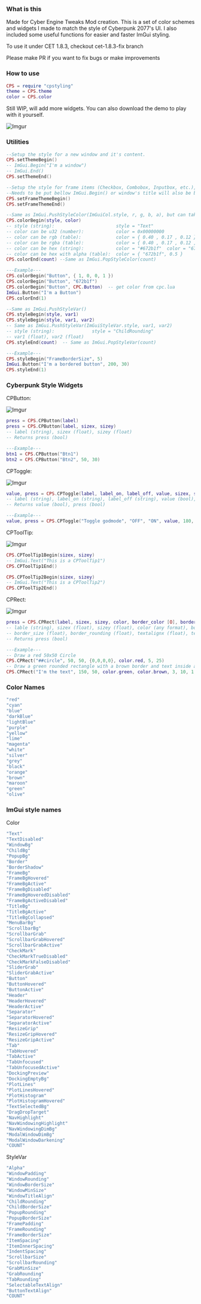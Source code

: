 ### What is this
Made for Cyber Engine Tweaks Mod creation.
This is a set of color schemes and widgets I made to match the style of Cyberpunk 2077's UI.
I also included some useful functions for easier and faster ImGui styling.

To use it under CET 1.8.3, checkout cet-1.8.3-fix branch

Please make PR if you want to fix bugs or make improvements
### How to use
```lua
CPS = require "cpstyling"
theme = CPS.theme
color = CPS.color
```
Still WIP, will add more widgets. You can also download the demo to play with it yourself.

![Imgur](https://i.imgur.com/fe3cd4w.png)

### Utilities
```lua
--Setup the style for a new window and it's content.
CPS.setThemeBegin()
-- ImGui.Begin("I'm a window")
-- ImGui.End()
CPS.setThemeEnd()

--Setup the style for frame items (Checkbox, Combobox, Inputbox, etc.),
--Needs to be put bellow ImGui.Begin() or window's title will also be bordered.
CPS.setFrameThemeBegin()
CPS.setFrameThemeEnd()

--Same as ImGui.PushStyleColor(ImGuiCol.style, r, g, b, a), but can take any color format.
CPS.colorBegin(style, color)
-- style (string):                       style = "Text"
-- color can be u32 (number):            color = 0x00000000
-- color can be rgb (table):             color = { 0.40 , 0.17 , 0.12 }
-- color can be rgba (table):            color = { 0.40 , 0.17 , 0.12 , 0.5 }
-- color can be hex (string):            color = "#672b1f"  color = "672b1f"
-- color can be hex with alpha (table):  color = { "672b1f", 0.5 }
CPS.colorEnd(count) --Same as ImGui.PopStyleColor(count)

---Example---
CPS.colorBegin("Button", { 1, 0, 0, 1 })
CPS.colorBegin("Button", "672b1f")
CPS.colorBegin("Button", CPC.Button)  -- get color from cpc.lua
ImGui.Button("I'm a Button")
CPS.colorEnd(1)

--Same as ImGui.PushStyleVar()
CPS.styleBegin(style, var1)
CPS.styleBegin(style, var1, var2)
-- Same as ImGui.PushStyleVar(ImGuiStyleVar.style, var1, var2)
-- style (string):              style = "ChildRounding"
-- var1 (float), var2 (float)
CPS.styleEnd(count)  -- Same as ImGui.PopStyleVar(count)

---Example---
CPS.styleBegin("FrameBorderSize", 5)
ImGui.Button("I'm a bordered button", 200, 30)
CPS.styleEnd(1)
```
### Cyberpunk Style Widgets

CPButton:

![Imgur](https://i.imgur.com/4neA19J.gif)
```lua
press = CPS.CPButton(label)
press = CPS.CPButton(label, sizex, sizey)
-- label (string), sizex (float), sizey (float)
-- Returns press (bool)

---Example---
btn1 = CPS.CPButton("Btn1")
btn2 = CPS.CPButton("Btn2", 50, 30)
```
CPToggle:

![Imgur](https://i.imgur.com/gTwpaLY.gif)
```lua
value, press = CPS.CPToggle(label, label_on, label_off, value, sizex, sizey)
-- label (string), label_on (string), label_off (string), value (bool), sizex (float), sizey (float)
-- Returns value (bool), press (bool)

---Example---
value, press = CPS.CPToggle("Toggle godmode", "OFF", "ON", value, 180, 0)
```
CPToolTip:

![Imgur](https://i.imgur.com/i467ORZ.gif)
```lua
CPS.CPToolTip1Begin(sizex, sizey)
-- ImGui.Text("This is a CPToolTip1")
CPS.CPToolTip1End()

CPS.CPToolTip2Begin(sizex, sizey)
-- ImGui.Text("This is a CPToolTip2")
CPS.CPToolTip2End()
```
CPRect:

![Imgur](https://i.imgur.com/M5FHWtb.png)
```lua
press = CPS.CPRect(label, sizex, sizey, color, border_color [O], border_size [O], border_rounding [O], textalignx [O], textaligny [O])
-- lable (string), sizex (float), sizey (float), color (any format), border_color (any format)
-- border_size (float), border_rounding (float), textalignx (float), textaligny (float)
-- Returns press (bool)

---Example---
-- Draw a red 50x50 Circle
CPS.CPRect("##circle", 50, 50, {0,0,0,0}, color.red, 5, 25)
-- Draw a green rounded rectangle with a brown border and text inside aligned to the right. 
CPS.CPRect("I'm the text", 150, 50, color.green, color.brown, 3, 10, 1, 0.5)
```

### Color Names
```lua
"red"
"cyan"
"blue"
"darkBlue"
"lightBlue"
"purple"
"yellow"
"lime"
"magenta"
"white"
"silver"
"grey"
"black"
"orange"
"brown"
"maroon"
"green"
"olive"
```


### ImGui style names
Color
```lua
"Text"
"TextDisabled"
"WindowBg"
"ChildBg"
"PopupBg"
"Border"
"BorderShadow"
"FrameBg"
"FrameBgHovered"
"FrameBgActive"
"FrameBgDisabled"
"FrameBgHoveredDisabled"
"FrameBgActiveDisabled"
"TitleBg"
"TitleBgActive"
"TitleBgCollapsed"
"MenuBarBg"
"ScrollbarBg"
"ScrollbarGrab"
"ScrollbarGrabHovered"
"ScrollbarGrabActive"
"CheckMark"
"CheckMarkTrueDisabled"
"CheckMarkFalseDisabled"
"SliderGrab"
"SliderGrabActive"
"Button"
"ButtonHovered"
"ButtonActive"
"Header"
"HeaderHovered"
"HeaderActive"
"Separator"
"SeparatorHovered"
"SeparatorActive"
"ResizeGrip"
"ResizeGripHovered"
"ResizeGripActive"
"Tab"
"TabHovered"
"TabActive"
"TabUnfocused"
"TabUnfocusedActive"
"DockingPreview"
"DockingEmptyBg"
"PlotLines"
"PlotLinesHovered"
"PlotHistogram"
"PlotHistogramHovered"
"TextSelectedBg"
"DragDropTarget"
"NavHighlight"
"NavWindowingHighlight"
"NavWindowingDimBg"
"ModalWindowDimBg"
"ModalWindowDarkening"
"COUNT"
```

StyleVar
```lua
"Alpha"
"WindowPadding"
"WindowRounding"
"WindowBorderSize"
"WindowMinSize"
"WindowTitleAlign"
"ChildRounding"
"ChildBorderSize"
"PopupRounding"
"PopupBorderSize"
"FramePadding"
"FrameRounding"
"FrameBorderSize"
"ItemSpacing"
"ItemInnerSpacing"
"IndentSpacing"
"ScrollbarSize"
"ScrollbarRounding"
"GrabMinSize"
"GrabRounding"
"TabRounding"
"SelectableTextAlign"
"ButtonTextAlign"
"COUNT"
```
